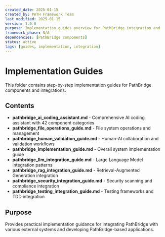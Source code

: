 ```yaml
---
created_date: 2025-01-15
created_by: PATH Framework Team
last_modified: 2025-01-15
version: 1.0.0
purpose: Implementation guides overview for PathBridge integration and development
framework_phase: N/A
dependencies: [PathBridge components]
status: active
tags: [guides, implementation, integration]
---
```


# Implementation Guides

This folder contains step-by-step implementation guides for PathBridge components and integrations.

## Contents

- **pathbridge_ai_coding_assistant.md** - Comprehensive AI coding assistant with 42 component categories
- **pathbridge_file_operations_guide.md** - File system operations and management
- **pathbridge_human_validation_guide.md** - Human-AI collaboration and validation workflows
- **pathbridge_implementation_guide.md** - Overall system implementation guide
- **pathbridge_llm_integration_guide.md** - Large Language Model integration patterns
- **pathbridge_rag_integration_guide.md** - Retrieval-Augmented Generation integration
- **pathbridge_security_integration_guide.md** - Security scanning and compliance integration
- **pathbridge_testing_integration_guide.md** - Testing frameworks and TDD integration

## Purpose

Provides practical implementation guidance for integrating PathBridge with various external systems and developing PathBridge-based applications.